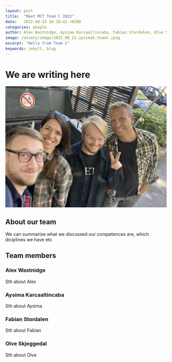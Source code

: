 ```yaml
---
layout: post
title:  "Meet MCT Team C 2022"
date:   2022-08-23 10:10:42 +0200
categories: people
author: Alex Wastnidge, Aysima Karcaaltincaba, Fabian Stordalen, Olve Skjeggedal
image: /assets/image/2022_08_23_aysimab_teamC.jpeg
excerpt: "Hello from Team C"
keywords: jekyll, blog
---
```



# We are writing here

<img src='/assets/image/2022_08_23_aysimab_teamC.jpeg' />

## About our team

We can summarise what we discussed our competences are, which diciplines we have etc


## Team members


### Alex Wastnidge

Sth about Alex

### Aysima Karcaaltincaba

Sth about Aysima


### Fabian Stordalen

Sth about Fabian


### Olve Skjeggedal

Sth about Olve